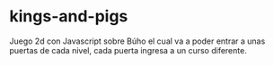 # kings-and-pigs
Juego 2d con Javascript sobre Búho el cual va a poder entrar a unas puertas de cada nivel, cada puerta ingresa a un curso diferente.
